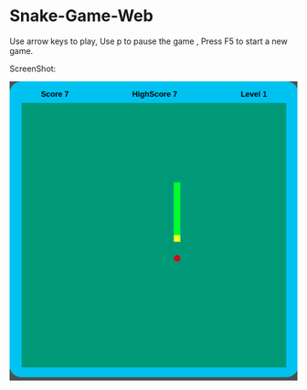 # Snake-Game-Web

<p>Use arrow keys to play, Use p to pause the game , Press F5 to start a new game.</p>
<p>ScreenShot:</p>
<img src="./image.png">

